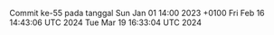 Commit ke-55 pada tanggal Sun Jan 01 14:00 2023 +0100
Fri Feb 16 14:43:06 UTC 2024
Tue Mar 19 16:33:04 UTC 2024
